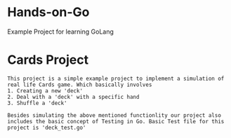 # Hands-on-Go
Example Project for learning GoLang

# Cards Project
    This project is a simple example project to implement a simulation of real life Cards game. Which basically involves
    1. Creating a new 'deck'
    2. Deal with a 'deck' with a specific hand
    3. Shuffle a 'deck'

    Besides simulating the above mentioned functionlity our project also includes the basic concept of Testing in Go. Basic Test file for this project is 'deck_test.go'

